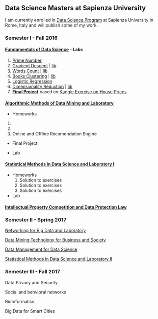 ## Data Science Masters at Sapienza University 
I am currently enrolled in [Data Science Program](http://datascience.i3s.uniroma1.it) at Sapienza University in Rome, Italy and will publish some of my work.

### Semester I - Fall 2016

#### [Fundamentals of Data Science](http://datascience.i3s.uniroma1.it/it/node/5742) - Labs
   1. [Prime Number](https://github.com/praeconium/MSc-Data-Science/blob/master/FDS/HW1-PrimeNumber.py)
   3. [Gradient Descent](https://github.com/praeconium/MSc-Data-Science/blob/master/FDS/HW3-GDrun.py) | [lib](https://github.com/praeconium/MSc-Data-Science/blob/master/FDS/HW3-GDlib.py)
   4. [Words Count](https://github.com/praeconium/MSc-Data-Science/blob/master/FDS/HW4-run.py) | [lib](https://github.com/praeconium/MSc-Data-Science/blob/master/FDS/HW4-lib.py)
   5. [Books Clustering](https://github.com/praeconium/MSc-Data-Science/blob/master/FDS/HW5-run.py)  | [lib](https://github.com/praeconium/MSc-Data-Science/blob/master/FDS/HW5-lib.py)
   6. [Logistic Regression](https://github.com/praeconium/MSc-Data-Science/blob/master/FDS/HW6-run.py)
   7. [Dimensionality Reduction](https://github.com/praeconium/MSc-Data-Science/blob/master/FDS/HW7-run.py) | [lib](https://github.com/praeconium/MSc-Data-Science/blob/master/FDS/HW7-run.py)
   8. [**Final Project**](https://github.com/praeconium/MSc-Data-Science/blob/master/FDS/Kaggle.py) based on [Kaggle Exercise on House Prices](https://www.kaggle.com/c/house-prices-advanced-regression-techniques)
  
#### [Algorithmic Methods of Data Mining and Laboratory](http://datascience.i3s.uniroma1.it/it/node/5597)
  - Homeworks
  1.
  2.
  3. Online and Offline Recomendation Engine
  - Final Project
  
  - Lab
  
#### [Statistical Methods in Data Science and Laboratory I](http://datascience.i3s.uniroma1.it/it/node/5707)
  - Homeworks
    1. Solution to exercises
    2. Solution to exercises
    3. Solution to exercises
  - Lab
  
#### [Intellectual Property Competition and Data Protection Law](http://datascience.i3s.uniroma1.it/it/node/5745)

### Semester II - Spring 2017

[Networking for Big Data and Laboratory](http://datascience.i3s.uniroma1.it/it/node/5604)

[Data Mining Technology for Business and Society](http://datascience.i3s.uniroma1.it/it/node/5608)

[Data Management for Data Science](http://datascience.i3s.uniroma1.it/it/node/5619)

[Statistical Methods in Data Science and Laboratory II](http://datascience.i3s.uniroma1.it/it/node/5617)

### Semester III - Fall 2017

Data Privacy and Security

Social and behvioral networks

BioInformatics

Big Data for Smart Cities
